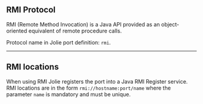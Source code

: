 ## RMI Protocol

RMI (Remote Method Invocation) is a Java API provided as an object-oriented equivalent of remote procedure calls.

Protocol name in Jolie port definition: `rmi`.

---

## RMI locations

When using RMI Jolie registers the port into a Java RMI Register service. RMI locations are in the form `rmi://hostname:port/name` where the parameter `name` is mandatory and must be unique.